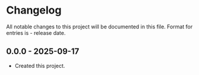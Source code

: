 # Changelog
All notable changes to this project will be documented in this file.
Format for entries is <version-string> - release date.

## 0.0.0 - 2025-09-17
- Created this project.